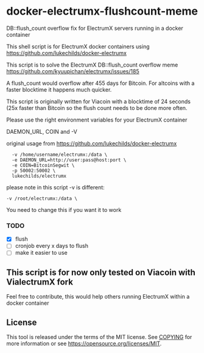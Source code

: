 # docker-electrumx-flushcount-meme
DB::flush_count overflow fix for ElectrumX servers running in a docker container


This shell script is for ElectrumX docker containers using https://github.com/lukechilds/docker-electrumx

This script is to solve the ElectrumX DB::flush_count overflow meme https://github.com/kyuupichan/electrumx/issues/185

A flush_count would overflow after 455 days for Bitcoin. For altcoins with a faster blocktime it happens much quicker.

This script is originally written for Viacoin with a blocktime of 24 seconds (25x faster than Bitcoin so the flush count needs to be done more often.

Please use the right environment variables for your ElectrumX container

DAEMON_URL, COIN and -V


original usage from https://github.com/lukechilds/docker-electrumx
```docker run \
  -v /home/username/electrumx:/data \
  -e DAEMON_URL=http://user:pass@host:port \
  -e COIN=BitcoinSegwit \
  -p 50002:50002 \
  lukechilds/electrumx
  ```

 please note in this script -v is different:
 ```
 -v /root/electrumx:/data \
 ```
 You need to change this if you want it to work 
 
 ### TODO
 - [x] flush
-  [ ] cronjob every x days to flush
-  [ ] make it easier to use
 
## This script is for now only tested on Viacoin with VialectrumX fork
Feel free to contribute, this would help others running ElectrumX within a docker container

License
-------

This tool is released under the terms of the MIT license. See [COPYING](COPYING) for more
information or see https://opensource.org/licenses/MIT.

